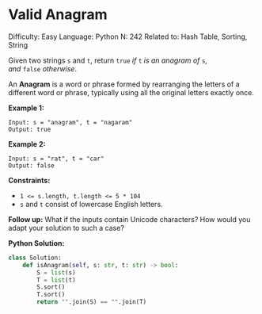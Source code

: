 # Valid Anagram

Difficulty: Easy
Language: Python
N: 242
Related to: Hash Table, Sorting, String

Given two strings `s` and `t`, return `true` *if* `t` *is an anagram of* `s`*, and* `false` *otherwise*.

An **Anagram** is a word or phrase formed by rearranging the letters of a different word or phrase, typically using all the original letters exactly once.

**Example 1:**

```
Input: s = "anagram", t = "nagaram"
Output: true

```

**Example 2:**

```
Input: s = "rat", t = "car"
Output: false

```

**Constraints:**

- `1 <= s.length, t.length <= 5 * 104`
- `s` and `t` consist of lowercase English letters.

**Follow up:** What if the inputs contain Unicode characters? How would you adapt your solution to such a case?

**Python Solution:**

```python
class Solution:
    def isAnagram(self, s: str, t: str) -> bool:
        S = list(s)
        T = list(t)
        S.sort()
        T.sort()
        return "".join(S) == "".join(T)
```